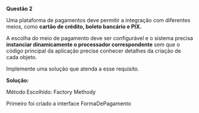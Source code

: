 **Questão 2**

Uma plataforma de pagamentos deve permitir a integração com diferentes meios,
como **cartão de crédito, boleto bancário e PIX.**

A escolha do meio de pagamento deve ser configurável e o sistema precisa **instanciar
dinamicamente o processador correspondente** sem que o código principal da
aplicação precise conhecer detalhes da criação de cada objeto.

Implemente uma solução que atenda a esse requisito.

**Solução:**

Método Escolhido: Factory Methody

Primeiro foi criado a interface  FormaDePagamento 

